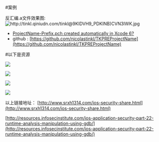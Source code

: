 #案例

 反汇编.a文件效果图:
![http://tinkl.qiniudn.com/tinkl@9KIDVH9_PDKINB)CVN3IWK.jpg](http://tinkl.qiniudn.com/tinkl@9KIDVH9_adsjfkjasdasdfads.jpg)


- [ProjectName-Prefix.pch created automatically in Xcode 6?](http://stackoverflow.com/questions/24158648/why-isnt-projectname-prefix-pch-created-automatically-in-xcode-6)
- github : [https://github.com/nicolastinkl/TKPREProjectName](https://github.com/nicolastinkl/TKPREProjectName)



#以下是资源

![](http://tinkl.qiniudn.com/tinkl656550A8-05B1-483C-AC30-E71F6349FD0A.png)

![](http://tinkl.qiniudn.com/tinkl28E34E7A-4FFB-47CF-BD39-33625611A496.png)


![](http://tinkl.qiniudn.com/tinklB843477B-8F80-4FB2-BC9B-FB811429A37C.png)


![](http://tinkl.qiniudn.com/tinkl12AAF682-280C-4F5D-A230-BA8C2CF4BDE0.png)


以上链接地址： [http://www.srxh1314.com/ios-security-share.html](http://www.srxh1314.com/ios-security-share.html)

[http://resources.infosecinstitute.com/ios-application-security-part-22-runtime-analysis-manipulation-using-gdb/](http://resources.infosecinstitute.com/ios-application-security-part-22-runtime-analysis-manipulation-using-gdb/)
